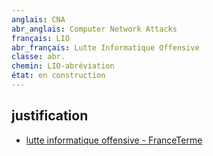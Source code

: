 ```yaml
---
anglais: CNA
abr_anglais: Computer Network Attacks
français: LIO
abr_français: Lutte Informatique Offensive
classe: abr.
chemin: LIO-abréviation
état: en construction
---
```

## justification

- [lutte informatique offensive - FranceTerme](https://www.culture.fr/franceterme/terme/DEFE893)

